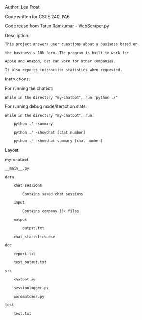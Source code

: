Author: Lea Frost

Code written for CSCE 240, PA6

Code reuse from Tarun Ramkumar - WebScraper.py

Description:

    This project answers user questions about a business based on
    
    the business's 10k form. The program is built to work for 
    
    Apple and Amazon, but can work for other companies.
    
    It also reports interaction statistics when requested.


Instructions:

For running the chatbot:

    While in the directory "my-chatbot", run "python ./"
For running debug mode/iteraction stats:

    While in the directory "my-chatbot", run:
    
        python ./ -summary
        
        python ./ -showchat [chat number]
        
        python ./ -showchat-summary [chat number]

Layout:

my-chatbot

    __main__.py
    
    data
    
        chat sessions
        
            Contains saved chat sessions
            
        input
        
            Contains company 10k files
            
        output
        
            output.txt
            
        chat_statistics.csv
        
    doc
    
        report.txt
        
        test_output.txt
        
    src
    
        chatbot.py
        
        sessionlogger.py
        
        wordmatcher.py
        
    test
    
        test.txt
